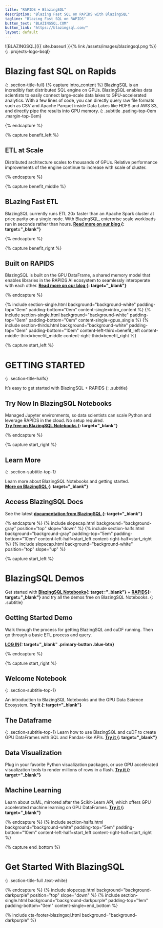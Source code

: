 ```yaml
---
title: "RAPIDS + BlazingSQL"
description: "Blazing Fast SQL on RAPIDS with BlazingSQL"
tagline: "Blazing Fast SQL on RAPIDS"
button_text: "BLAZINGSQL.COM"
button_link: "https://blazingsql.com/"
layout: default
---
```


![BLAZINGSQL]({{ site.baseurl }}{% link /assets/images/blazingsql.png %}){: .projects-logo-bsql}

# Blazing fast SQL on Rapids
{: .section-title-full}
{% capture intro_content %}
BlazingSQL is an incredibly fast distributed SQL engine on GPUs. BlazingSQL enables data scientists to easily connect large-scale data lakes to GPU-accelerated analytics. With a few lines of code, you can directly query raw file formats such as CSV and Apache Parquet inside Data Lakes like HDFS and AWS S3, and directly pipe the results into GPU memory. 
{: .subtitle .pading-top-0em .margin-top-0em}

{% endcapture %}

{% capture benefit_left %}
## <i class="fas fa-sort-amount-up-alt"></i> ETL at Scale
Distributed architecture scales to thousands of GPUs. Relative performance improvements of the engine continue to increase with scale of cluster.

{% endcapture %}

{% capture benefit_middle %}
## <i class="fas fa-burn"></i> BLazing Fast ETL
BlazingSQL currently runs ETL 20x faster than an Apache Spark cluster at price parity on a single node. With BlazingSQL, enterprise scale workloads run in seconds rather than hours. **[Read more on our blog <i class="fas fa-angle-double-right"></i>](https://blog.blazingdb.com/blazingsql-the-gpu-sql-engine-now-runs-over-20x-faster-than-apache-spark-1b0bffc990a9){: target="_blank"}**

{% endcapture %}

{% capture benefit_right %}

## <i class="fas fa-code-branch"></i> Built on RAPIDS
BlazingSQL is built on the GPU DataFrame, a shared memory model that enables libraries in the RAPIDS AI ecosystem to seamlessly interoperate with each other. **[Read more on our blog <i class="fas fa-angle-double-right"></i>](https://blog.blazingdb.com/blazingsql-part-1-the-gpu-dataframe-gdf-and-cudf-in-rapids-ai-96ec15102240){: target="_blank"}**

{% endcapture %}


{% include section-single.html
    background="background-white" 
    padding-top="0em" padding-bottom="0em" 
    content-single=intro_content
%}
{% include section-single.html
    background="background-white" 
    padding-top="0em" padding-bottom="0em" 
    content-single=gpus_single
%}
{% include section-thirds.html 
    background="background-white" 
    padding-top="0em" padding-bottom="10em" 
    content-left-third=benefit_left 
    content-middle-third=benefit_middle 
    content-right-third=benefit_right 
%}




{% capture start_left %}
# GETTING STARTED
{: .section-title-halfs}

It’s easy to get started with BlazingSQL + RAPIDS
{: .subtitle}

## <i class="fas fa-bolt"></i> Try Now In BlazingSQL Notebooks
Managed Jupyter environments, so data scientists can scale Python and leverage RAPIDS in the cloud. No setup required.<br>**[Try free on BlazingSQL Notebooks <i class="fas fa-angle-double-right"></i>](https://app.blazingsql.com/){: target="_blank"}**


{% endcapture %}

{% capture start_right %}
## <i class="fab fa-readme"></i> Learn More
{: .section-subtitle-top-1}

Learn more about BlazingSQL Notebooks and getting started.<br>**[More on BlazingSQL <i class="fas fa-angle-double-right"></i>](https://www.blazingsql.com/notebooks){: target="_blank"}**

## <i class="far fa-file-code"></i> Access BlazingSQL Docs
See the latest **[documentation from BlazingSQL <i class="fas fa-angle-double-right"></i>](https://docs.blazingdb.com/docs){: target="_blank"}**

{% endcapture %}
{% include slopecap.html 
    background="background-gray" 
    position="top" 
    slope="down" 
%}
{% include section-halfs.html 
    background="background-gray" 
    padding-top="5em" padding-bottom="10em" 
    content-left-half=start_left 
    content-right-half=start_right 
%} 
{% include slopecap.html 
    background="background-white" 
    position="top" 
    slope="up" 
%}



{% capture start_left %}
# BlazingSQL Demos

Get started with **[BlazingSQL Notebooks](https://app.blazingsql.com/){: target="_blank"}** + **[RAPIDS](https://rapids.ai/start.html){: target="_blank"}** and try all the demos free on BlazingSQL Notebooks. 
{: .subtitle}

## <i class="far fa-hand-point-down"></i> Getting Started Demo
Walk through the process for getting BlazingSQL and cuDF running. Then go through a basic ETL process and query.

**[LOG IN](https://app.blazingsql.com/){: target="_blank" .primary-button .blue-btn}**

{% endcapture %}

{% capture start_right %}
## <i class="far fa-file-code"></i> Welcome Notebook
{: .section-subtitle-top-1}

An introduction to BlazingSQL Notebooks and the GPU Data Science Ecosystem. **[Try it <i class="fas fa-angle-double-right"></i>](https://app.blazingsql.com/jupyter/user-redirect/lab/workspaces/auto-b/tree/Welcome_to_BlazingSQL_Notebooks/welcome.ipynb){: target="_blank"}**

## <i class="far fa-file-code"></i> The Dataframe
{: .section-subtitle-top-1}
Learn how to use BlazingSQL and cuDF to create GPU DataFrames with SQL and Pandas-like APIs. **[Try it <i class="fas fa-angle-double-right"></i>](https://app.blazingsql.com/jupyter/user-redirect/lab/workspaces/auto-b/tree/Welcome_to_BlazingSQL_Notebooks/intro_notebooks/the_dataframe.ipynb){: target="_blank"}**

## <i class="far fa-file-code"></i> Data Visualization
Plug in your favorite Python visualization packages, or use GPU accelerated visualization tools to render millions of rows in a flash. **[Try it <i class="fas fa-angle-double-right"></i>](https://app.blazingsql.com/jupyter/user-redirect/lab/workspaces/auto-b/tree/Welcome_to_BlazingSQL_Notebooks/intro_notebooks/data_visualization.ipynb){: target="_blank"}**

## <i class="far fa-file-code"></i> Machine Learning
Learn about cuML, mirrored after the Scikit-Learn API, which offers GPU accelerated machine learning on GPU DataFrames. **[Try it <i class="fas fa-angle-double-right"></i>](https://app.blazingsql.com/jupyter/user-redirect/lab/workspaces/auto-b/tree/Welcome_to_BlazingSQL_Notebooks/intro_notebooks/machine_learning.ipynb){: target="_blank"}**

{% endcapture %}
{% include section-halfs.html 
    background="background-white" 
    padding-top="5em" padding-bottom="10em" 
    content-left-half=start_left 
    content-right-half=start_right 
%} 


{% capture end_bottom %}
# Get Started With BlazingSQL
{: .section-title-full .text-white}

{% endcapture %}
{% include slopecap.html 
    background="background-darkpurple" 
    position="top" 
    slope="down" 
%}
{% include section-single.html
    background="background-darkpurple" 
    padding-top="1em" padding-bottom="0em" 
    content-single=end_bottom
%}

{% include cta-footer-blazingsql.html 
   background="background-darkpurple" 
%}

